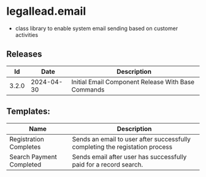 # legallead.email
- class library to enable system email sending based on customer activities

## Releases
| Id | Date | Description |  
| --- | --- | --- |
| 3.2.0 | 2024-04-30 | Initial Email Component Release With Base Commands |   

## Templates:   
| Name | Description |
| --- | --- |
| Registration Completes | Sends an email to user after successfully completing the registation process |
| Search Payment Completed |  Sends email after user has successfully paid for a record search. |